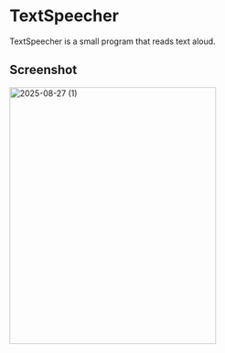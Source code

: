 # TextSpeecher
TextSpeecher is a small program that reads text aloud.
## Screenshot
<img width="361" height="449" alt="2025-08-27 (1)" src="https://github.com/user-attachments/assets/e9658602-265f-4ef0-813d-0b8c373df6fe" />
